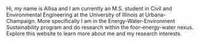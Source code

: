 Hi, my name is Allisa and I am currently an M.S. student in Civil and Environmental Engineering at the University of Illinois at Urbana-Champaign. More specifically
I am in the Energy-Water-Environment Sustainability program and do research within the foor-energy-water nexus. Explore this website to learn more about me and my research interests.
